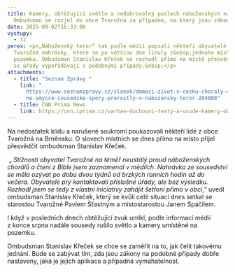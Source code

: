 ```yaml
---
title: Kamery, obtěžující světlo a nedobrovolný poslech náboženských nahrávek?
  Ombudsman se rozjel do obce Tvarožná za případem, na který jsou zákony krátké
date: 2025-09-02T16:33:00
vystupy:
  - tz
perex: <p>„Náboženský teror“ tak podle médií popsali někteří obyvatelé obce
  Tvarožná nahrávky, které se po většinu dne linuly z&nbsp;jednoho místního
  pozemku. Ombudsman Stanislav Křeček se rozhodl přímo na místě přesvědčit, jak
  se úřady vypořádávají s podobnými případy.&nbsp;</p>
attachments:
  - title: "Seznam Zprávy "
    link: "
      https://www.seznamzpravy.cz/clanek/domaci-zivot-v-cesku-choraly-v-nekonec\
      ne-smycce-sousedske-spory-prerostly-v-nabozensky-teror-284800"
  - title: CNN Prima News
    link: https://cnn.iprima.cz/varhan-duchovni-texty-a-vsude-kamery-obyvatele-tvarozne-privadi-k-silenstvi-mstivy-soused-483841
---
```

<p>Na nedostatek klidu a narušené soukromí poukazovali někteří lidé z&nbsp;obce Tvarožná na Brněnsku. O slovech místních se dnes přímo na místo přijel přesvědčit ombudsman Stanislav Křeček.</p>
<p>&nbsp;„
<i>Stížnosti obyvatel Tvarožné na téměř neustálý proud náboženských chorálů a čtení z&nbsp;Bible jsem zaznamenal v&nbsp;médiích. Nahrávka ze sousedství se měla ozývat po dobu dvou týdnů od brzkých ranních hodin až do večera. Obyvatelé prý kontaktovali příslušné úřady, ale bez výsledku. Rozhodl jsem se tedy z&nbsp;vlastní iniciativy zahájit šetření přímo v&nbsp;obci</i>,“ uvedl ombudsman Stanislav Křeček, který se kvůli celé situaci dnes setkal se starostou Tvarožné Pavlem Šťastným a místostarostou Janem Spáčilem.&nbsp;</p>
<p>I když v&nbsp;posledních dnech obtěžující zvuk umlkl, podle informací médií z&nbsp;konce srpna nadále sousedy rušilo světlo a kamery umístěné na pozemku.&nbsp;</p>
<p>Ombudsman Stanislav Křeček se chce se zaměřit na to, jak čelit takovému jednání. Bude se zabývat tím, zda jsou zákony na podobné případy dobře nastaveny, jaká je jejich aplikace a případná vymahatelnost.&nbsp;</p>
